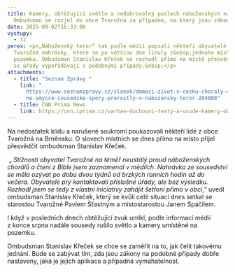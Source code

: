 ```yaml
---
title: Kamery, obtěžující světlo a nedobrovolný poslech náboženských nahrávek?
  Ombudsman se rozjel do obce Tvarožná za případem, na který jsou zákony krátké
date: 2025-09-02T16:33:00
vystupy:
  - tz
perex: <p>„Náboženský teror“ tak podle médií popsali někteří obyvatelé obce
  Tvarožná nahrávky, které se po většinu dne linuly z&nbsp;jednoho místního
  pozemku. Ombudsman Stanislav Křeček se rozhodl přímo na místě přesvědčit, jak
  se úřady vypořádávají s podobnými případy.&nbsp;</p>
attachments:
  - title: "Seznam Zprávy "
    link: "
      https://www.seznamzpravy.cz/clanek/domaci-zivot-v-cesku-choraly-v-nekonec\
      ne-smycce-sousedske-spory-prerostly-v-nabozensky-teror-284800"
  - title: CNN Prima News
    link: https://cnn.iprima.cz/varhan-duchovni-texty-a-vsude-kamery-obyvatele-tvarozne-privadi-k-silenstvi-mstivy-soused-483841
---
```

<p>Na nedostatek klidu a narušené soukromí poukazovali někteří lidé z&nbsp;obce Tvarožná na Brněnsku. O slovech místních se dnes přímo na místo přijel přesvědčit ombudsman Stanislav Křeček.</p>
<p>&nbsp;„
<i>Stížnosti obyvatel Tvarožné na téměř neustálý proud náboženských chorálů a čtení z&nbsp;Bible jsem zaznamenal v&nbsp;médiích. Nahrávka ze sousedství se měla ozývat po dobu dvou týdnů od brzkých ranních hodin až do večera. Obyvatelé prý kontaktovali příslušné úřady, ale bez výsledku. Rozhodl jsem se tedy z&nbsp;vlastní iniciativy zahájit šetření přímo v&nbsp;obci</i>,“ uvedl ombudsman Stanislav Křeček, který se kvůli celé situaci dnes setkal se starostou Tvarožné Pavlem Šťastným a místostarostou Janem Spáčilem.&nbsp;</p>
<p>I když v&nbsp;posledních dnech obtěžující zvuk umlkl, podle informací médií z&nbsp;konce srpna nadále sousedy rušilo světlo a kamery umístěné na pozemku.&nbsp;</p>
<p>Ombudsman Stanislav Křeček se chce se zaměřit na to, jak čelit takovému jednání. Bude se zabývat tím, zda jsou zákony na podobné případy dobře nastaveny, jaká je jejich aplikace a případná vymahatelnost.&nbsp;</p>
